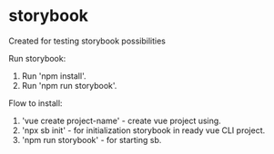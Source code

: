 # storybook
Created for testing storybook possibilities

Run storybook: 
1. Run 'npm install'.
2. Run 'npm run storybook'.

Flow to install: 
1. 'vue create project-name' - create vue project using.
2. 'npx sb init' - for initialization storybook in ready vue CLI project. 
3. 'npm run storybook' - for starting sb.
